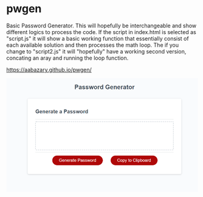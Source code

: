 # pwgen
Basic Password Generator. This will hopefully be interchangeable and show different logics to process the code. If the script in index.html is selected as "script.js" it will show a basic working function that essentially consist of each available solution and then processes the math loop. The if you change to "script2.js" it will "hopefully" have a working second version, concating an aray and running the loop function.

https://aabazary.github.io/pwgen/

![](images/screenshot.png)
